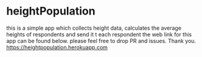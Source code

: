 # heightPopulation
this is a simple app which collects height data, calculates the average heights of respondents and send it t each respondent
 the web link for this app can be found below. please feel free to drop PR and issues. Thank you.
 https://heightpopulation.herokuapp.com
